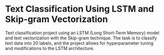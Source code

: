 # Text Classification Using LSTM and Skip-gram Vectorization

Text classification project using an LSTM (Long Short-Term Memory) model and text vectorization with the Skip-gram technique. The task is to classify text data into 20 labels, and the project allows for hyperparameter tuning and modifications to the LSTM architecture.
